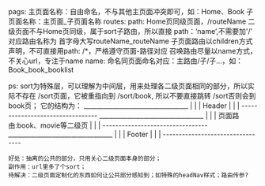 pags:
	主页面名称：自由命名，不与其他主页面冲突即可，如：Home、Book
	子页面名称：主页面_子页面名称
routes:
	path:
		Home页同级页面，/routeName
		二级页面不与Home页同级，属于sort子路由，所以直接 path：‘name’,不需要加'/'
		对应路由名称为 首字母大写routeName_routeName
		子页面路由以children方式声明，不可直接用path: /*，严格遵守页面-路径对应
		召唤路由尽量以name方式，不关心url，专注于name
	name:
		命名同页面命名对应：主路由/子/子...，如：Book_book_booklist


ps:
	sort为特殊层，可以理解为中间层，用来处理各二级页面相同的部分，所以实际不存在 /sort页面，它被重指向到 /sort/book, 所以不要直接跳转 /sort否则会到book页；
	它的结构为：
	_________________________________
	|																|
	|              Header           |
	|																|
	---------------------------------
	_________________________________
	|																|
	| 页面路由:book、movie等二级页     |
	|																|
	---------------------------------
	_________________________________
	|																|
	|              Footer           |
	|																|
	---------------------------------
	
	好处：抽离的公共的部分，只用关心二级页面本身的部分；
	副作用：url里多了个sort；
	待解决：二级页面定制化的东西如何让公共部分感知到；如特殊的headNav样式；路由传参?

